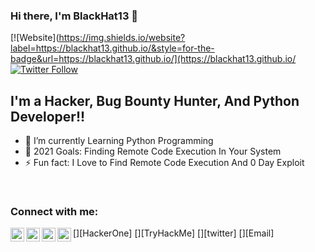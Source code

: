 ### Hi there, I'm BlackHat13 👋

[![Website](https://img.shields.io/website?label=https://blackhat13.github.io/&style=for-the-badge&url=https://blackhat13.github.io/](https://blackhat13.github.io/
[![Twitter Follow](https://img.shields.io/twitter/follow/_BlackHat13_?color=1DA1F2&logo=twitter&style=for-the-badge)](https://twitter.com/intent/follow?original_referer=https%3A%2F%2Fgithub.com%2FcodeSTACKr&screen_name=_BlackHat13_)

## I'm a Hacker, Bug Bounty Hunter, And Python Developer!!

- 🌱 I’m currently Learning Python Programming 
- 🥅 2021 Goals: Finding Remote Code Execution In Your System
- ⚡ Fun fact: I Love to Find Remote Code Execution And 0 Day Exploit

<br />

### Connect with me:

[<img align="left" alt="https://hackerone.com/official_blackhat13?type=user" width="22px" src="https://www.hackerone.com/themes/hacker_one/images/logo-hackerone-light.svg" />][HackerOne]
[<img align="left" alt="https://tryhackme.com/p/BlackHat13" width="22px" src="https://assets.tryhackme.com/img/THMlogo.png" />][TryHackMe]
[<img align="left" alt="_BlackHat13_ | Twitter" width="22px" src="https://cdn.jsdelivr.net/npm/simple-icons@v3/icons/twitter.svg" />][twitter]
[<img align="left" alt="BlackHat13 | Email" width="22px" src="https://cdn.jsdelivr.net/npm/simple-icons@v3/icons/gmail.svg" />][Email]

<br />
